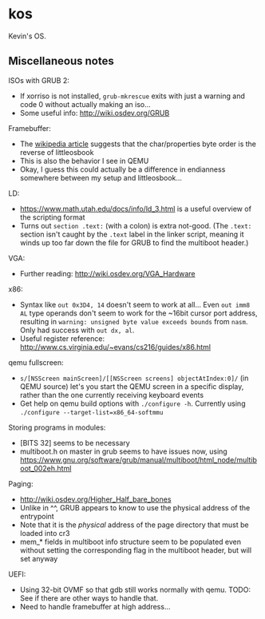 # kos

Kevin's OS.

## Miscellaneous notes

ISOs with GRUB 2:

* If xorriso is not installed, `grub-mkrescue` exits with just a warning and code 0 without actually making an iso...
* Some useful info: http://wiki.osdev.org/GRUB

Framebuffer:

* The [wikipedia article](https://en.wikipedia.org/wiki/VGA-compatible_text_mode#Text_buffer) suggests that the char/properties byte order is the reverse of littleosbook
* This is also the behavior I see in QEMU
* Okay, I guess this could actually be a difference in endianness somewhere between my setup and littleosbook...

LD:

* https://www.math.utah.edu/docs/info/ld_3.html is a useful overview of the scripting format
* Turns out `section .text:` (with a colon) is extra not-good. (The `.text:` section isn't caught by the `.text` label in the linker script, meaning it winds up too far down the file for GRUB to find the multiboot header.)

VGA:

* Further reading: http://wiki.osdev.org/VGA_Hardware


x86:
* Syntax like `out 0x3D4, 14` doesn't seem to work at all... Even `out imm8 AL` type operands don't seem to work for the ~16bit cursor port address, resulting in `warning: unsigned byte value exceeds bounds` from `nasm`. Only had success with `out dx, al`.
* Useful register reference: http://www.cs.virginia.edu/~evans/cs216/guides/x86.html

qemu fullscreen:
* `s/[NSScreen mainScreen]/[[NSScreen screens] objectAtIndex:0]/` (in QEMU source) let's you start the QEMU screen in a specific display, rather than the one currently receiving keyboard events
* Get help on qemu build options with `./configure -h`. Currently using `./configure --target-list=x86_64-softmmu`

Storing programs in modules:
* [BITS 32] seems to be necessary
* multiboot.h on master in grub seems to have issues now, using https://www.gnu.org/software/grub/manual/multiboot/html_node/multiboot_002eh.html

Paging:
* http://wiki.osdev.org/Higher_Half_bare_bones
* Unlike in ^^, GRUB appears to know to use the physical address of the entrypoint
* Note that it is the _physical_ address of the page directory that must be loaded into cr3
* mem_* fields in multiboot info structure seem to be populated even without setting the corresponding flag in the multiboot header, but will set anyway

UEFI:
* Using 32-bit OVMF so that gdb still works normally with qemu. TODO: See if there are other ways to handle that.
* Need to handle framebuffer at high address...
